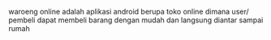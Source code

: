 waroeng online adalah aplikasi android berupa toko online dimana user/ pembeli dapat membeli barang dengan mudah dan langsung diantar sampai rumah
